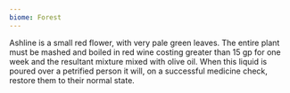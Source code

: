 ```yaml
---
biome: Forest
---
```

Ashline is a small red flower, with very pale green leaves. The entire plant must be mashed and boiled in red wine costing greater than 15 gp for one week and the resultant mixture mixed with olive oil. When this liquid is poured over a petrified person it will, on a successful medicine check, restore them to their normal state. 

